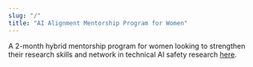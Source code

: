 ```yaml
---
slug: "/"
title: "AI Alignment Mentorship Program for Women"
---
```


A 2-month hybrid mentorship program for women looking to strengthen their research skills and network in technical AI safety research 
[here](/about).

